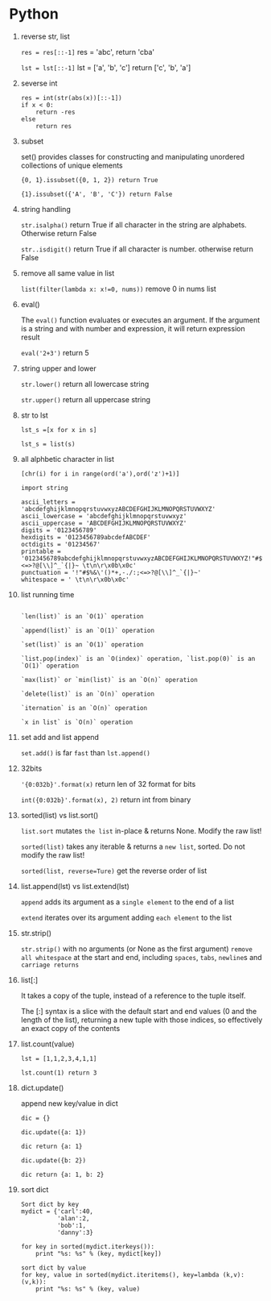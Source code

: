 # Python

1. reverse str, list
  
   `res = res[::-1]` res = 'abc', return 'cba'
   
   `lst = lst[::-1]` lst = ['a', 'b', 'c'] return ['c', 'b', 'a']

2. severse int
   
    ```
    res = int(str(abs(x))[::-1])
    if x < 0:
        return -res
    else
        return res
    ```
3. subset 
    
    set() provides classes for constructing and manipulating unordered collections of unique elements
    
    `{0, 1}.issubset({0, 1, 2}) return True`
    
    `{1}.issubset({'A', 'B', 'C'}) return False`

4. string handling

   `str.isalpha()` return True if all character in the string are alphabets. Otherwise return False
   
   `str..isdigit()` return True if all character is number. otherwise return False
   
5. remove all same value in list

   `list(filter(lambda x: x!=0, nums))` remove 0 in nums list
     
6. eval()
    
    The `eval()` function evaluates or executes an argument. If the argument is a string and with number and expression, it will return expression result
    
    `eval('2+3')` return 5

7. string upper and lower

    `str.lower()` return all lowercase string
    
    `str.upper()` return all uppercase string

8. str to lst

    `lst_s =[x for x in s]`
  
    `lst_s = list(s)`

9. all alphbetic character in list

    `[chr(i) for i in range(ord('a'),ord('z')+1)]`
    
    ```
    import string
    
    ascii_letters = 'abcdefghijklmnopqrstuvwxyzABCDEFGHIJKLMNOPQRSTUVWXYZ'
    ascii_lowercase = 'abcdefghijklmnopqrstuvwxyz'
    ascii_uppercase = 'ABCDEFGHIJKLMNOPQRSTUVWXYZ'
    digits = '0123456789'
    hexdigits = '0123456789abcdefABCDEF'
    octdigits = '01234567'
    printable = '0123456789abcdefghijklmnopqrstuvwxyzABCDEFGHIJKLMNOPQRSTUVWXYZ!"#$%&\'()*+,-./:;<=>?@[\\]^_`{|}~ \t\n\r\x0b\x0c'
    punctuation = '!"#$%&\'()*+,-./:;<=>?@[\\]^_`{|}~'
    whitespace = ' \t\n\r\x0b\x0c'
    ```
    
10. list running time
    
    ```
    
    `len(list)` is an `O(1)` operation
    
    `append(list)` is an `O(1)` operation
    
    `set(list)` is an `O(1)` operation
    
    `list.pop(index)` is an `O(index)` operation, `list.pop(0)` is an `O(1)` operation
    
    `max(list)` or `min(list)` is an `O(n)` operation 
    
    `delete(list)` is an `O(n)` operation
    
    `iternation` is an `O(n)` operation
    
    `x in list` is `O(n)` operation
    
    ```
    
11. set add and list append

    `set.add()` is far `fast` than `lst.append()`

12. 32bits
    
    `'{0:032b}'.format(x)` return len of 32 format for bits
    
    `int({0:032b}'.format(x), 2)` return int from binary

13. sorted(list) vs list.sort()

    `list.sort` mutates `the list` in-place & returns None. Modify the raw list!
    
    `sorted(list)` takes any iterable & returns a `new list`, sorted. Do not modify the raw list!

    `sorted(list, reverse=Ture)` get the reverse order of list
    
14. list.append(lst) vs list.extend(lst)

    `append` adds its argument as a `single element` to the end of a list
    
    `extend` iterates over its argument adding `each element` to the list

15. str.strip()

    `str.strip()` with no arguments (or None as the first argument) `remove all whitespace` at the start and end, including `spaces`, `tabs`, `newline`s and `carriage returns`

16. list[:]

    It takes a copy of the tuple, instead of a reference to the tuple itself.

    The [:] syntax is a slice with the default start and end values (0 and the length of the list), returning a new tuple with those indices, so effectively an exact copy of the contents

17. list.count(value)

    ```
    lst = [1,1,2,3,4,1,1]
    
    lst.count(1) return 3
    ```

18. dict.update()

    append new key/value in dict
    ```
    dic = {}
    
    dic.update({a: 1})
    
    dic return {a: 1}
    
    dic.update({b: 2})
    
    dic return {a: 1, b: 2}
    ```
    
19. sort dict
    
    ```
    Sort dict by key
    mydict = {'carl':40,
              'alan':2,
              'bob':1,
              'danny':3}

    for key in sorted(mydict.iterkeys()):
        print "%s: %s" % (key, mydict[key])
    ```
    
    ```
    sort dict by value
    for key, value in sorted(mydict.iteritems(), key=lambda (k,v): (v,k)):
        print "%s: %s" % (key, value)
    ```
